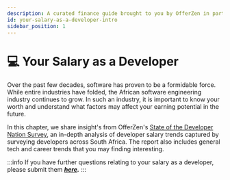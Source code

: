 ```yaml
---
description: A curated finance guide brought to you by OfferZen in partnership with Investec.
id: your-salary-as-a-developer-intro
sidebar_position: 1
---
```

# 💻 Your Salary as a Developer

Over the past few decades, software has proven to be a formidable force. While entire industries have folded, the African software engineering industry continues to grow. In such an industry, it is important to know your worth and understand what factors may affect your earning potential in the future.&#x20;

In this chapter, we share insight's from OfferZen's [State of the Developer Nation Survey](https://www.offerzen.com/reports/software-developer-south-africa/), an in-depth analysis of developer salary trends captured by surveying developers across South Africa. The report also includes general tech and career trends that you may finding interesting.&#x20;

:::info
If you have further questions relating to your salary as a developer, please submit them [_**here**_](https://8malmkzgvs8.typeform.com/to/oLVWxa8r)_**.**_
:::


